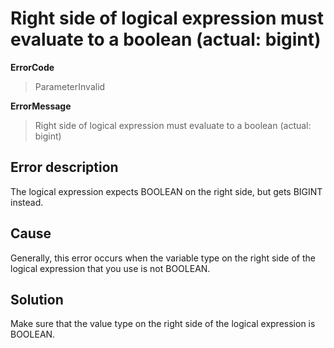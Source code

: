 # Right side of logical expression must evaluate to a boolean (actual: bigint)

**ErrorCode**

> ParameterInvalid

**ErrorMessage**

> Right side of logical expression must evaluate to a boolean (actual: bigint)

## Error description

The logical expression expects BOOLEAN on the right side, but gets BIGINT instead.

## Cause

Generally, this error occurs when the variable type on the right side of the logical expression that you use is not BOOLEAN.

## Solution

Make sure that the value type on the right side of the logical expression is BOOLEAN.
